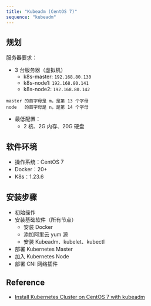```yaml
---
title: "Kubeadm (CentOS 7)"
sequence: "kubeadm"
---
```


## 规划

服务器要求：

- 3 台服务器（虚拟机）
    - k8s-master: `192.168.80.130`
    - k8s-node1: `192.168.80.141`
    - k8s-node2: `192.168.80.142`

```text
master 的首字母是 m，是第 13 个字母
node   的首字母是 n，是第 14 个字母
```

- 最低配置：
    - 2 核、2G 内存、20G 硬盘

## 软件环境

- 操作系统：CentOS 7
- Docker：20+
- K8s：1.23.6

## 安装步骤

- 初始操作
- 安装基础软件（所有节点）
    - 安装 Docker
    - 添加阿里云 yum 源
    - 安装 Kubeadm、kubelet、kubectl
- 部署 Kubernetes Master
- 加入 Kubernetes Node
- 部署 CNI 网络插件

## Reference

- [Install Kubernetes Cluster on CentOS 7 with kubeadm](https://computingforgeeks.com/install-kubernetes-cluster-on-centos-with-kubeadm/)
